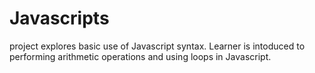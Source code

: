 # Javascripts

project explores basic use of Javascript syntax. Learner is intoduced to
performing arithmetic operations and using loops in Javascript.
